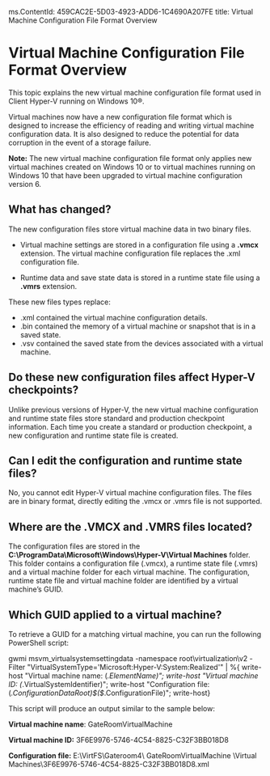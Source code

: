 ms.ContentId: 459CAC2E-5D03-4923-ADD6-1C4690A207FE 
title: Virtual Machine Configuration File Format Overview

# Virtual Machine Configuration File Format Overview

This topic explains the new virtual machine configuration file format used in Client Hyper-V running on Windows 10®.

Virtual machines now have a new configuration file format which is designed to increase the efficiency of reading and writing virtual machine configuration data. It is also designed to reduce the potential for data corruption in the event of a storage failure. 

**Note:**  The new virtual machine configuration file format only applies new virtual machines created on Windows 10 or to virtual machines running on Windows 10 that have been upgraded to virtual machine configuration version 6. 

## What has changed? ##
The new configuration files store virtual machine data in two binary files.

 - Virtual machine settings are stored in a configuration file using a **.vmcx** extension. The virtual machine configuration file replaces the .xml configuration file. 

- Runtime data and save state data is stored in a runtime state file using a **.vmrs** extension. 

These new files types replace: 

- .xml contained the virtual machine configuration details. 
- .bin contained the memory of a virtual machine or snapshot that is in a saved state. 
- .vsv contained the saved state from the devices associated with a virtual machine. 

## Do these new configuration files affect Hyper-V checkpoints? 
Unlike previous versions of Hyper-V, the new virtual machine configuration and runtime state files store standard and production checkpoint information. Each time you create a standard or production checkpoint, a new configuration and runtime state file is created. 

## Can I edit the configuration and runtime state files?  
No, you cannot edit Hyper-V virtual machine configuration files. The files are in binary format, directly editing the .vmcx or .vmrs file is not supported.

## Where are the .VMCX and .VMRS files located? 
The configuration files are stored in the **C:\ProgramData\Microsoft\Windows\Hyper-V\Virtual Machines** folder. This folder contains a configuration file (.vmcx), a runtime state file (.vmrs) and a virtual machine folder for each virtual machine. The configuration, runtime state file and virtual machine folder are identified by a virtual machine’s GUID. 

## Which GUID applied to a virtual machine? 
To retrieve a GUID for a matching virtual machine, you can run the following PowerShell script: 

gwmi msvm_virtualsystemsettingdata -namespace root\virtualization\v2 -Filter "VirtualSystemType='Microsoft:Hyper-V:System:Realized'" | %{ write-host "Virtual machine name: $($_.ElementName)"; write-host "Virtual machine ID: $($_.VirtualSystemIdentifier)"; write-host "Configuration file: $($_.ConfigurationDataRoot)\$($_.ConfigurationFile)"; write-host}


This script will produce an output similar to the sample below:

**Virtual machine name**: GateRoomVirtualMachine

**Virtual machine ID:** 3F6E9976-5746-4C54-8825-C32F3BB018D8

**Configuration file:** E:\VirtFS\Gateroom4\ GateRoomVirtualMachine \Virtual Machines\3F6E9976-5746-4C54-8825-C32F3BB018D8.xml


